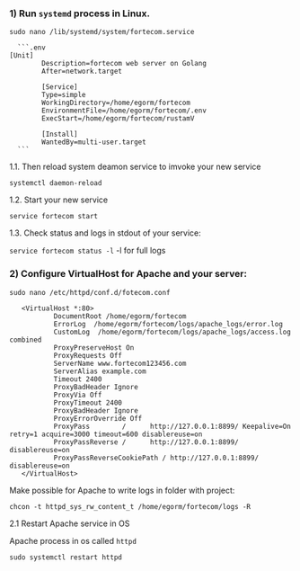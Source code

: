 

### 1) Run `systemd` process in Linux.
    
   `sudo nano /lib/systemd/system/fortecom.service`
   
      ```.env                                                                                                                                          [Unit]
            Description=fortecom web server on Golang
            After=network.target
            
            [Service]
            Type=simple
            WorkingDirectory=/home/egorm/fortecom
            EnvironmentFile=/home/egorm/fortecom/.env
            ExecStart=/home/egorm/fortecom/rustamV
            
            [Install]
            WantedBy=multi-user.target
      ```
   1.1. Then reload system deamon service to imvoke your new service
   
   `systemctl daemon-reload`
   
   1.2. Start your new service
   
   `service fortecom start`
   
   1.3. Check status and logs in stdout of your service:
      
   `service fortecom status -l` -l for full logs
    
### 2) Configure VirtualHost for Apache and your server: 

`sudo nano /etc/httpd/conf.d/fotecom.conf`
``` 
   <VirtualHost *:80>
           DocumentRoot /home/egorm/fortecom
           ErrorLog  /home/egorm/fortecom/logs/apache_logs/error.log
           CustomLog  /home/egorm/fortecom/logs/apache_logs/access.log combined
           ProxyPreserveHost On
           ProxyRequests Off
           ServerName www.fortecom123456.com
           ServerAlias example.com
           Timeout 2400
           ProxyBadHeader Ignore
           ProxyVia Off
           ProxyTimeout 2400
           ProxyBadHeader Ignore
           ProxyErrorOverride Off
           ProxyPass        /      http://127.0.0.1:8899/ Keepalive=On retry=1 acquire=3000 timeout=600 disablereuse=on
           ProxyPassReverse /      http://127.0.0.1:8899/  disablereuse=on
           ProxyPassReverseCookiePath / http://127.0.0.1:8899/  disablereuse=on
   </VirtualHost>
```

Make possible for Apache to write logs in folder with project: 

`chcon -t httpd_sys_rw_content_t /home/egorm/fortecom/logs -R` 
 
2.1 Restart Apache service in OS

   Apache process in os called `httpd`
    
   `sudo systemctl restart httpd` 
